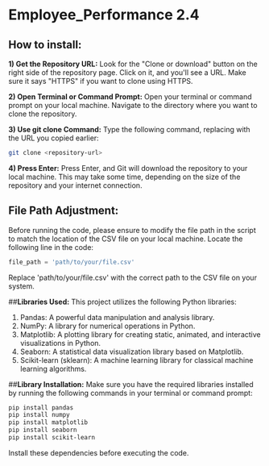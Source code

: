 # Employee_Performance 2.4
## **How to install:**

**1) Get the Repository URL:**
Look for the "Clone or download" button on the right side of the repository page. Click on it, and you'll see a URL. Make sure it says "HTTPS" if you want to clone using HTTPS.

**2) Open Terminal or Command Prompt:**
Open your terminal or command prompt on your local machine. Navigate to the directory where you want to clone the repository.

**3) Use git clone Command:**
Type the following command, replacing <repository-url> with the URL you copied earlier:

```bash
git clone <repository-url>
```

**4) Press Enter:**
Press Enter, and Git will download the repository to your local machine. This may take some time, depending on the size of the repository and your internet connection.

## **File Path Adjustment:**
Before running the code, please ensure to modify the file path in the script to match the location of the CSV file on your local machine. Locate the following line in the code:

```python
file_path = 'path/to/your/file.csv'
```
Replace 'path/to/your/file.csv' with the correct path to the CSV file on your system.

##**Libraries Used:**
This project utilizes the following Python libraries:

1) Pandas: A powerful data manipulation and analysis library.
2) NumPy: A library for numerical operations in Python.
3) Matplotlib: A plotting library for creating static, animated, and interactive visualizations in Python.
4) Seaborn: A statistical data visualization library based on Matplotlib.
5) Scikit-learn (sklearn): A machine learning library for classical machine learning algorithms.

##**Library Installation:**
Make sure you have the required libraries installed by running the following commands in your terminal or command prompt:

```bash
pip install pandas
pip install numpy
pip install matplotlib
pip install seaborn
pip install scikit-learn
```
Install these dependencies before executing the code.
